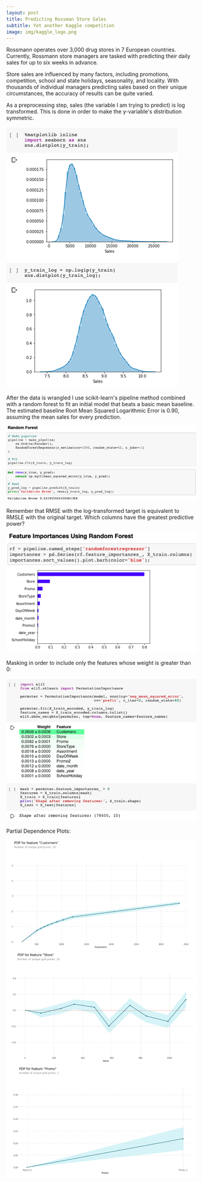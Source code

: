 ```yaml
---
layout: post
title: Predicting Rossman Store Sales
subtitle: Yet another Kaggle competition
image: img/kaggle_logo.png
---
```



Rossmann operates over 3,000 drug stores in 7 European countries. Currently, Rossmann store managers are tasked with predicting their daily sales for up to six weeks in advance. 

Store sales are influenced by many factors, including promotions, competition, school and state holidays, seasonality, and locality. With thousands of individual managers predicting sales based on their unique circumstances, the accuracy of results can be quite varied.

As a preprocessing step, sales (the variable I am trying to predict) is log transformed. This is done in order to make the y-variable's distribution symmetric. 

![](/img/logging.png)

After the data is wrangled I use scikit-learn's pipeline method combined with a random forest to fit an initial model that beats a basic mean baseline. The estimated baseline Root Mean Squared Logarithmic Error is 0.90, assuming the mean sales for every prediction. 

![](/img/rf1.png)
![](/img/rf2.png)

Remember that RMSE with the log-transformed target is equivalent to RMSLE with the original target. Which columns have the greatest predictive power?

![](/img/fiross.png)

Masking in order to include only the features whose weight is greater than 0:

![](/img/masking.png)

Partial Dependence Plots:

![](/img/pdp_customers.png)
![](/img/pdp_store.png)
![](/img/pdp_promo.png)
